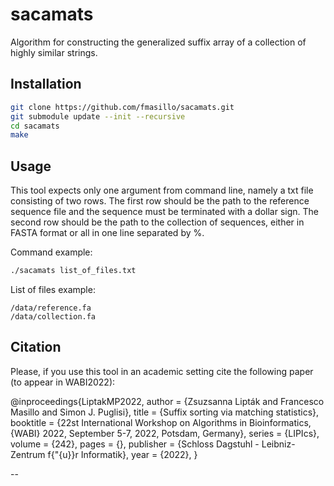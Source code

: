 # sacamats
Algorithm for constructing the generalized suffix array of a collection of highly similar strings.

## Installation

```sh
git clone https://github.com/fmasillo/sacamats.git
git submodule update --init --recursive
cd sacamats
make
```

## Usage

This tool expects only one argument from command line, namely a txt file consisting of two rows. The first row should be the path to the reference sequence file and the sequence must be terminated with a dollar sign. The second row should be the path to the collection of sequences, either in FASTA format or all in one line separated by %.

Command example:
```sh
./sacamats list_of_files.txt
```

List of files example:
```
/data/reference.fa
/data/collection.fa
```

## Citation

Please, if you use this tool in an academic setting cite the following paper (to appear in WABI2022):

  @inproceedings{LiptakMP2022,
    author    = {Zsuzsanna Lipták and Francesco Masillo and Simon J. Puglisi},
    title     = {Suffix sorting via matching statistics},
    booktitle = {22st International Workshop on Algorithms in Bioinformatics, {WABI}
                 2022, September 5-7, 2022, Potsdam, Germany},
    series    = {LIPIcs},
    volume    = {242},
    pages     = {},
    publisher = {Schloss Dagstuhl - Leibniz-Zentrum f{\"{u}}r Informatik},
    year      = {2022},
  }


--



